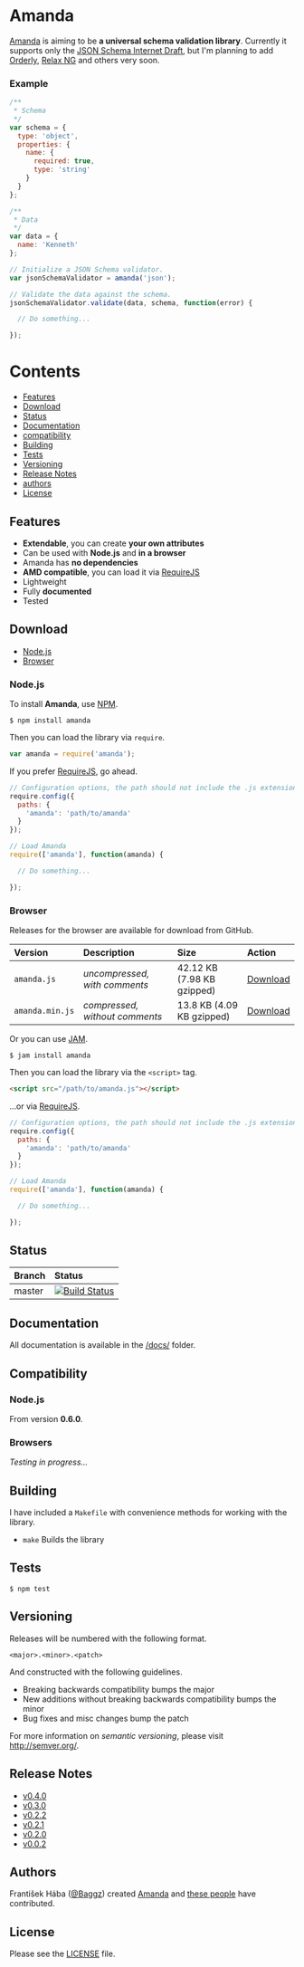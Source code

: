 <a name="amanda"></a>
# Amanda

[Amanda](https://github.com/apiaryio/Amanda) is aiming to be **a universal schema validation library**. Currently it supports only the [JSON Schema Internet Draft](http://tools.ietf.org/html/draft-zyp-json-schema-03), but I'm planning to add [Orderly](http://orderly-json.org/), [Relax NG](http://relaxng.org/) and others very soon.

<a name="example"></a>
### Example

```javascript
/**
 * Schema
 */
var schema = {
  type: 'object',
  properties: {
    name: {
      required: true,
      type: 'string'
    }
  }
};

/**
 * Data
 */
var data = {
  name: 'Kenneth'
};

// Initialize a JSON Schema validator.
var jsonSchemaValidator = amanda('json');

// Validate the data against the schema.
jsonSchemaValidator.validate(data, schema, function(error) {

  // Do something...

});
```

# Contents

<ul>
  <li><a href="#features">Features</a></li>
  <li><a href="#download">Download</a></li>
  <li><a href="#status">Status</a></li>
  <li><a href="#documentation">Documentation</a></li>
  <li><a href="#compatibility">compatibility</a></li>
  <li><a href="#building">Building</a></li>
  <li><a href="#tests">Tests</a></li>
  <li><a href="#versioning">Versioning</a></li>
  <li><a href="#release-notes">Release Notes</a></li>
  <li><a href="#authors">authors</a></li>
  <li><a href="#license">License</a></li>
</ul>

<a name="features"></a>
## Features

* **Extendable**, you can create **your own attributes**
* Can be used with **Node.js** and **in a browser**
* Amanda has **no dependencies**
* **AMD compatible**, you can load it via [RequireJS](http://requirejs.org/)
* Lightweight
* Fully **documented**
* Tested

## Download

<ul>
  <li><a href="#node.js">Node.js</a></li>
  <li><a href="#browser">Browser</a></li>
</ul>

### Node.js

To install **Amanda**, use [NPM](http://npmjs.org/).

```
$ npm install amanda
```

Then you can load the library via `require`.

```javascript
var amanda = require('amanda');
```

If you prefer [RequireJS](http://requirejs.org/), go ahead.

```javascript
// Configuration options, the path should not include the .js extension.
require.config({
  paths: {
    'amanda': 'path/to/amanda'
  }
});

// Load Amanda
require(['amanda'], function(amanda) {

  // Do something...

});
```

### Browser

Releases for the browser are available for download from GitHub.

| **Version** | **Description** | **Size** | **Action** |
|:------------|:----------------|:---------|:-----------|
| `amanda.js` | *uncompressed, with comments* | 42.12 KB (7.98 KB gzipped) | [Download](https://raw.github.com/apiaryio/Amanda/master/releases/latest/amanda.js) |
| `amanda.min.js` | *compressed, without comments* | 13.8 KB (4.09 KB gzipped) | [Download](https://raw.github.com/apiaryio/Amanda/master/releases/latest/amanda.min.js) |

Or you can use [JAM](http://jamjs.org/).

```
$ jam install amanda
```

Then you can load the library via the `<script>` tag.

```html
<script src="/path/to/amanda.js"></script>
```

...or via [RequireJS](http://requirejs.org/).

```javascript
// Configuration options, the path should not include the .js extension.
require.config({
  paths: {
    'amanda': 'path/to/amanda'
  }
});

// Load Amanda
require(['amanda'], function(amanda) {

  // Do something...

});
```

## Status

| **Branch** | **Status** |
|:-----------|:----------|
| master | [![Build Status](https://secure.travis-ci.org/apiaryio/Amanda.png?branch=master)](http://travis-ci.org/apiaryio/Amanda) |

## Documentation

All documentation is available in the [/docs/](https://github.com/apiaryio/Amanda/tree/master/docs) folder.

## Compatibility

### Node.js

From version **0.6.0**.

### Browsers

*Testing in progress...*

## Building

I have included a `Makefile` with convenience methods for working with the library.

<ul>
  <li><code>make</code> Builds the library</li>
</ul>

## Tests

```
$ npm test
```

## Versioning

Releases will be numbered with the following format.

```
<major>.<minor>.<patch>
```

And constructed with the following guidelines.

* Breaking backwards compatibility bumps the major
* New additions without breaking backwards compatibility bumps the minor
* Bug fixes and misc changes bump the patch

For more information on *semantic versioning*, please visit http://semver.org/.

## Release Notes

* [v0.4.0](https://github.com/Baggz/Amanda/pull/35)
* [v0.3.0](https://github.com/Baggz/Amanda/pull/26)
* [v0.2.2](https://github.com/Baggz/Amanda/pull/15)
* [v0.2.1](https://github.com/Baggz/Amanda/pull/3)
* [v0.2.0](https://github.com/Baggz/Amanda/pull/2)
* [v0.0.2](https://github.com/Baggz/Amanda/pull/1)

## Authors

František Hába ([@Baggz](https://github.com/Baggz)) created [Amanda](https://github.com/apiaryio/Amanda) and [these people](https://github.com/apiaryio/Amanda/graphs/contributors) have contributed.

## License

Please see the [LICENSE](https://github.com/apiaryio/Amanda/blob/master/LICENSE) file.
